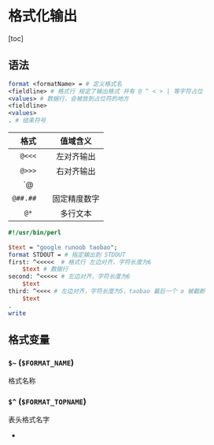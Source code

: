 # 格式化输出

[toc]

## 语法

```perl
format <formatName> = # 定义格式名
<fieldline> # 格式行 规定了输出格式 并有 @ ^ < > | 等字符占位
<values> # 数据行，会被放到占位符的地方
<fieldline>
<values>
. # 结束符号
```

|    格式    |   值域含义   |
| :--------: | :----------: |
|   `@<<<`   |  左对齐输出  |
|   `@>>>`   |  右对齐输出  |
|   `@|||`   |  中对齐输出  |
| `@##.##  ` | 固定精度数字 |
|    `@*`    |   多行文本   |

```perl
#!/usr/bin/perl
 
$text = "google runoob taobao";
format STDOUT = # 指定输出到 STDOUT
first: ^<<<<<  # 格式行 左边对齐，字符长度为6
    $text # 数据行
second: ^<<<<< # 左边对齐，字符长度为6
    $text
third: ^<<<< # 左边对齐，字符长度为5，taobao 最后一个 o 被截断
    $text  
.
write
```

## 格式变量

### `$~` (`$FORMAT_NAME`)

格式名称



### `$^` (`$FORMAT_TOPNAME`)

表头格式名字

+ 
